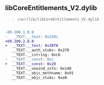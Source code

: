 ## libCoreEntitlements_V2.dylib

> `/usr/lib/libCoreEntitlements_V2.dylib`

```diff

-69.100.1.0.0
-  __TEXT.__text: 0x310c
+69.100.2.0.0
+  __TEXT.__text: 0x30f0
   __TEXT.__auth_stubs: 0x270
   __TEXT.__cstring: 0xcb
-  __TEXT.__const: 0xc
+  __TEXT.__const: 0x20
   __TEXT.__unwind_info: 0x148
   __TEXT.__objc_methname: 0x91
   __TEXT.__objc_stubs: 0xe0

```

